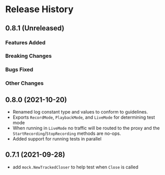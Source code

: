 # Release History

## 0.8.1 (Unreleased)

### Features Added

### Breaking Changes

### Bugs Fixed

### Other Changes

## 0.8.0 (2021-10-20)
* Renamed log constant type and values to conform to guidelines.
* Exports `RecordMode`, `PlaybackMode`, and `LiveMode` for determining test mode
* When running in `LiveMode` no traffic will be routed to the proxy and the `StartRecording`/`StopRecording` methods are no-ops.
* Added support for running tests in parallel

## 0.7.1 (2021-09-28)
* add `mock.NewTrackedCloser` to help test when `Close` is called
